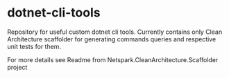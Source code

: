 # dotnet-cli-tools
Repository for useful custom dotnet cli tools. Currently contains only Clean Architecture scaffolder for generating commands queries and respective unit tests for them.

For more details see Readme from Netspark.CleanArchitecture.Scaffolder project
